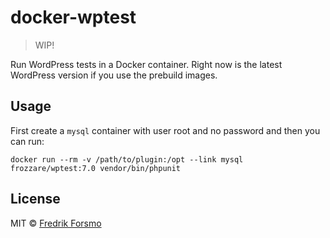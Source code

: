 # docker-wptest

> WIP!

Run WordPress tests in a Docker container. Right now is the latest WordPress version if you use the prebuild images.

## Usage

First create a `mysql` container with user root and no password and then you can run:

```
docker run --rm -v /path/to/plugin:/opt --link mysql frozzare/wptest:7.0 vendor/bin/phpunit
```

## License

MIT © [Fredrik Forsmo](https://github.com/frozzare)
